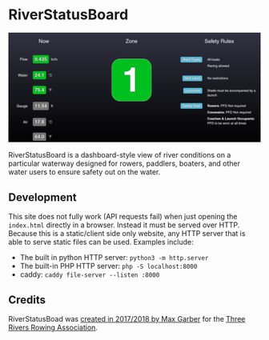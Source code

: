 # RiverStatusBoard

![A screenshot of a portion of the RiverStatusBoard page showing current water conditions, safety zone, and applicable safety rules](demo.png)


RiverStatusBoard is a dashboard-style view of river conditions on a particular waterway designed for rowers, paddlers, boaters, and other water users to ensure safety out on the water.

## Development

This site does not fully work (API requests fail) when just opening the `index.html` directly in a browser. Instead it must be served over HTTP. Because this is a static/client side only website, any HTTP server that is able to serve static files can be used. Examples include:
- The built in python HTTP server: `python3 -m http.server`
- The built-in PHP HTTP server: `php -S localhost:8000`
- caddy: `caddy file-server --listen :8000`
## Credits

RiverStatusBoad was [created in 2017/2018 by Max Garber](https://github.com/maxgarber/RiverStatusBoard) for the [Three Rivers Rowing Association](https://www.threeriversrowing.org/safety).